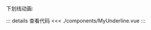 ---
---

<script setup>
import MyUnderline from './components/MyUnderline.vue'
</script>

下划线动画: <MyUnderline />


::: details 查看代码
<<< ./components/MyUnderline.vue
:::